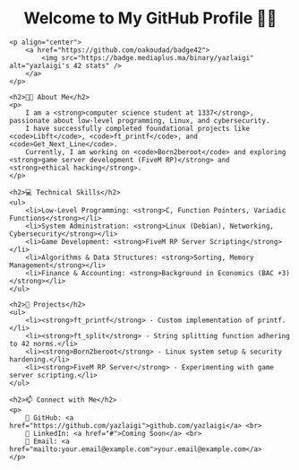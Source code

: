 <!DOCTYPE html>
<html>
<head>
    <meta charset="UTF-8">
    <title>README - GitHub Profile</title>
</head>
<body>
    <h1 align="center">Welcome to My GitHub Profile 👨‍💻</h1>
    
    <p align="center">
        <a href="https://github.com/oakoudad/badge42">
            <img src="https://badge.mediaplus.ma/binary/yazlaigi" alt="yazlaigi's 42 stats" />
        </a>
    </p>
    
    <h2>👨‍🎓 About Me</h2>
    <p>
        I am a <strong>computer science student at 1337</strong>, passionate about low-level programming, Linux, and cybersecurity. 
        I have successfully completed foundational projects like <code>Libft</code>, <code>ft_printf</code>, and <code>Get_Next_Line</code>. 
        Currently, I am working on <code>Born2beroot</code> and exploring <strong>game server development (FiveM RP)</strong> and <strong>ethical hacking</strong>.
    </p>
    
    <h2>💻 Technical Skills</h2>
    <ul>
        <li>Low-Level Programming: <strong>C, Function Pointers, Variadic Functions</strong></li>
        <li>System Administration: <strong>Linux (Debian), Networking, Cybersecurity</strong></li>
        <li>Game Development: <strong>FiveM RP Server Scripting</strong></li>
        <li>Algorithms & Data Structures: <strong>Sorting, Memory Management</strong></li>
        <li>Finance & Accounting: <strong>Background in Economics (BAC +3)</strong></li>
    </ul>
    
    <h2>🚀 Projects</h2>
    <ul>
        <li><strong>ft_printf</strong> - Custom implementation of printf.</li>
        <li><strong>ft_split</strong> - String splitting function adhering to 42 norms.</li>
        <li><strong>Born2beroot</strong> - Linux system setup & security hardening.</li>
        <li><strong>FiveM RP Server</strong> - Experimenting with game server scripting.</li>
    </ul>
    
    <h2>📫 Connect with Me</h2>
    <p>
        🔹 GitHub: <a href="https://github.com/yazlaigi">github.com/yazlaigi</a> <br>
        🔹 LinkedIn: <a href="#">Coming Soon</a> <br>
        🔹 Email: <a href="mailto:your.email@example.com">your.email@example.com</a>
    </p>
</body>
</html>
